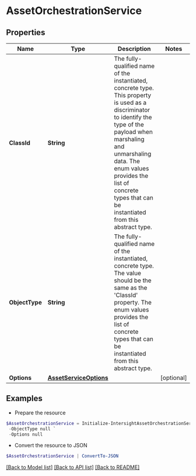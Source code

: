 # AssetOrchestrationService
## Properties

Name | Type | Description | Notes
------------ | ------------- | ------------- | -------------
**ClassId** | **String** | The fully-qualified name of the instantiated, concrete type. This property is used as a discriminator to identify the type of the payload when marshaling and unmarshaling data. The enum values provides the list of concrete types that can be instantiated from this abstract type. | 
**ObjectType** | **String** | The fully-qualified name of the instantiated, concrete type. The value should be the same as the &#39;ClassId&#39; property. The enum values provides the list of concrete types that can be instantiated from this abstract type. | 
**Options** | [**AssetServiceOptions**](AssetServiceOptions.md) |  | [optional] 

## Examples

- Prepare the resource
```powershell
$AssetOrchestrationService = Initialize-IntersightAssetOrchestrationService  -ClassId null `
 -ObjectType null `
 -Options null
```

- Convert the resource to JSON
```powershell
$AssetOrchestrationService | ConvertTo-JSON
```

[[Back to Model list]](../README.md#documentation-for-models) [[Back to API list]](../README.md#documentation-for-api-endpoints) [[Back to README]](../README.md)

